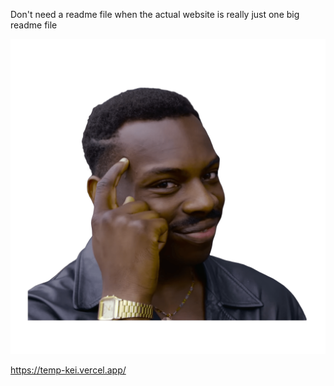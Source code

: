 Don't need a readme file when the actual website is really just one big readme file

![rollsafe](/public/rollsafe.png)

https://temp-kei.vercel.app/